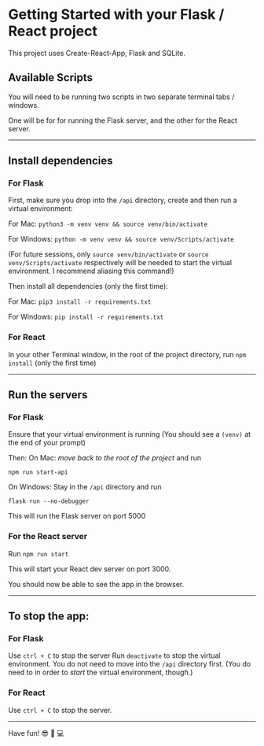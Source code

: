 # Getting Started with your Flask / React project

This project uses Create-React-App, Flask and SQLite.

## Available Scripts

You will need to be running two scripts in two separate terminal tabs / windows.

One will be for for running the Flask server, and the other for the React server.

---

## Install dependencies

### For Flask

First, make sure you drop into the `/api` directory, create and then run a virtual environment:

For Mac:
`python3 -m venv venv && source venv/bin/activate`

For Windows:
`python -m venv venv && source venv/Scripts/activate`


(For future sessions, only `source venv/bin/activate` or `source venv/Scripts/activate` respectively will be needed to start the virtual environment. I recommend aliasing this command!)

Then install all dependencies (only the first time):

For Mac:
`pip3 install -r requirements.txt` 

For Windows:
`pip install -r requirements.txt`


### For React

In your other Terminal window, in the root of the project directory, run `npm install` (only the first time)

---

## Run the servers

### For Flask

Ensure that your virtual environment is running (You should see a `(venv)` at the end of your prompt)

Then:
On Mac: _move back to the root of the project_ and run

`npm run start-api`

On Windows:
Stay in the `/api` directory and run

`flask run --no-debugger`

This will run the Flask server on port 5000

### For the React server

Run `npm run start`

This will start your React dev server on port 3000.

You should now be able to see the app in the browser.

---

## To stop the app:

### For Flask

Use `ctrl + C` to stop the server
Run `deactivate` to stop the virtual environment. You do not need to move into the `/api` directory first. (You do need to in order to _start_ the virtual environment, though.)

### For React

Use `ctrl + C` to stop the server.

---

Have fun! 😎 🎉 💻
